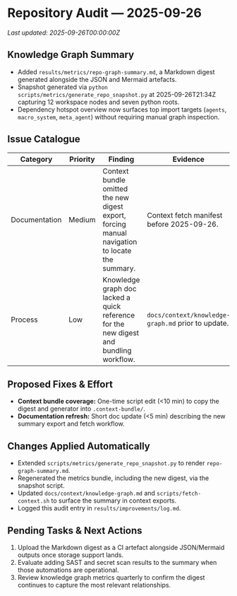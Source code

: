 # Repository Audit — 2025-09-26

_Last updated: 2025-09-26T00:00:00Z_

## Knowledge Graph Summary
- Added `results/metrics/repo-graph-summary.md`, a Markdown digest generated alongside the JSON and Mermaid artefacts.
- Snapshot generated via `python scripts/metrics/generate_repo_snapshot.py` at 2025-09-26T21:34Z capturing 12 workspace nodes and seven python roots.
- Dependency hotspot overview now surfaces top import targets (`agents`, `macro_system`, `meta_agent`) without requiring manual graph inspection.

## Issue Catalogue
| Category | Priority | Finding | Evidence | Recommendation |
| --- | --- | --- | --- | --- |
| Documentation | Medium | Context bundle omitted the new digest export, forcing manual navigation to locate the summary. | Context fetch manifest before 2025-09-26. | Extend `scripts/fetch-context.sh` to include the Markdown digest and snapshot generator script. |
| Process | Low | Knowledge graph doc lacked a quick reference for the new digest and bundling workflow. | `docs/context/knowledge-graph.md` prior to update. | Document access paths and refresh instructions in the knowledge graph guide. |

## Proposed Fixes & Effort
- **Context bundle coverage:** One-time script edit (<10 min) to copy the digest and generator into `.context-bundle/`.
- **Documentation refresh:** Short doc update (<5 min) describing the new summary export and fetch workflow.

## Changes Applied Automatically
- Extended `scripts/metrics/generate_repo_snapshot.py` to render `repo-graph-summary.md`.
- Regenerated the metrics bundle, including the new digest, via the snapshot script.
- Updated `docs/context/knowledge-graph.md` and `scripts/fetch-context.sh` to surface the summary in context exports.
- Logged this audit entry in `results/improvements/log.md`.

## Pending Tasks & Next Actions
1. Upload the Markdown digest as a CI artefact alongside JSON/Mermaid outputs once storage support lands.
2. Evaluate adding SAST and secret scan results to the summary when those automations are operational.
3. Review knowledge graph metrics quarterly to confirm the digest continues to capture the most relevant relationships.
